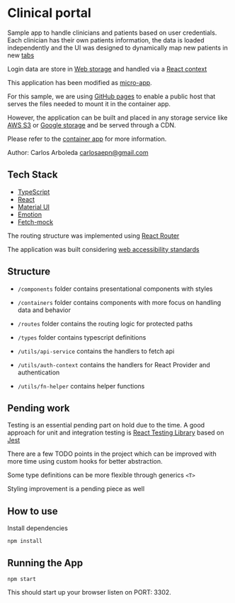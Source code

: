 # Clinical portal

Sample app to handle clinicians and patients based on user credentials. Each
clinician has their own patients information, the data is loaded independently
and the UI was designed to dynamically map new patients in new
[tabs](https://developer.mozilla.org/en-US/docs/Web/Accessibility/ARIA/Roles/tab_role)

Login data are store in
[Web storage](https://developer.mozilla.org/en-US/docs/Web/API/Web_Storage_API)
and handled via a
[React context](https://react.dev/learn/passing-data-deeply-with-context)

This application has been modified as
[micro-app](https://martinfowler.com/articles/micro-frontends.html).

For this sample, we are using [GitHub pages](https://docs.github.com/en/pages)
to enable a public host that serves the files needed to mount it in the
container app.

However, the application can be built and placed in any storage service like
[AWS S3](https://aws.amazon.com/s3/) or
[Google storage](https://cloud.google.com/storage/docs/introduction) and be
served through a CDN.

Please refer to the
[container app](https://github.com/carl0sarb0leda/microf-container-app) for more
information.

Author: Carlos Arboleda carlosaepn@gmail.com

## Tech Stack

- [TypeScript](https://www.typescriptlang.org/)
- [React](https://reactjs.org/)
- [Material UI](https://mui.com/)
- [Emotion](https://emotion.sh/docs/introduction)
- [Fetch-mock](https://www.wheresrhys.co.uk/fetch-mock/)

The routing structure was implemented using
[React Router](https://reactrouter.com/en/main)

The application was built considering
[web accessibility standards](https://www.w3.org/WAI/)

## Structure

- `/components` folder contains presentational components with styles

- `/containers` folder contains components with more focus on handling data and
  behavior

- `/routes` folder contains the routing logic for protected paths

- `/types` folder contains typescript definitions

- `/utils/api-service` contains the handlers to fetch api

- `/utils/auth-context` contains the handlers for React Provider and
  authentication

- `/utils/fn-helper` contains helper functions

## Pending work

Testing is an essential pending part on hold due to the time. A good approach
for unit and integration testing is
[React Testing Library](https://testing-library.com/) based on
[Jest](https://jestjs.io/)

There are a few TODO points in the project which can be improved with more time
using custom hooks for better abstraction.

Some type definitions can be more flexible through generics `<T>`

Styling improvement is a pending piece as well

## How to use

Install dependencies

```shell
npm install
```

## Running the App

```shell
npm start
```

This should start up your browser listen on PORT: 3302.

